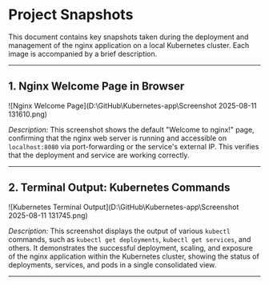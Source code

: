 # Project Snapshots

This document contains key snapshots taken during the deployment and management of the nginx application on a local Kubernetes cluster. Each image is accompanied by a brief description.

---

## 1. Nginx Welcome Page in Browser

![Nginx Welcome Page](D:\GitHub\Kubernetes-app\Screenshot 2025-08-11 131610.png)

*Description:* This screenshot shows the default "Welcome to nginx!" page, confirming that the nginx web server is running and accessible on `localhost:8080` via port-forwarding or the service's external IP. This verifies that the deployment and service are working correctly.

---

## 2. Terminal Output: Kubernetes Commands

![Kubernetes Terminal Output](D:\GitHub\Kubernetes-app\Screenshot 2025-08-11 131745.png)

*Description:* This screenshot displays the output of various `kubectl` commands, such as `kubectl get deployments`, `kubectl get services`, and others. It demonstrates the successful deployment, scaling, and exposure of the nginx application within the Kubernetes cluster, showing the status of deployments, services, and pods in a single consolidated view.

---

